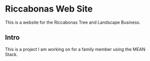 # Riccabonas Web Site

This is a website for the Riccabonas Tree and Landscape Business.

## Intro

This is a project I am working on for a family member using the MEAN Stack.

